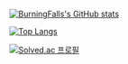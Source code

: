 
<!--
**BurningFalls/BurningFalls** is a ✨ _special_ ✨ repository because its `README.md` (this file) appears on your GitHub profile.

Here are some ideas to get you started:

- 🔭 I’m currently working on ...
- 🌱 I’m currently learning ...
- 👯 I’m looking to collaborate on ...
- 🤔 I’m looking for help with ...
- 💬 Ask me about ...
- 📫 How to reach me: ...
- 😄 Pronouns: ...
- ⚡ Fun fact: ...
-->

[![BurningFalls's GitHub stats](https://github-readme-stats.vercel.app/api?username=burningfalls&show_icons=true&theme=buefy)](https://github.com/burningfalls/burningfalls)

[![Top Langs](https://github-readme-stats.vercel.app/api/top-langs?username=burningfalls&layout=compact)](https://github.com/burningfalls/burningfalls)

[![Solved.ac 프로필](http://mazassumnida.wtf/api/v2/generate_badge?boj=hithere314)](https://solved.ac/hithere314)


